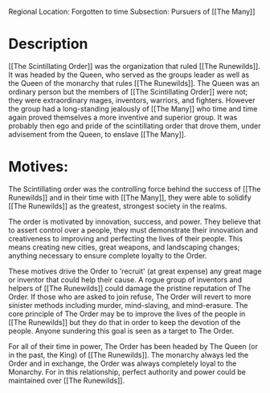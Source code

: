 Regional Location: Forgotten to time
Subsection: Pursuers of [[The Many]]
# Description
[[The Scintillating Order]] was the organization that ruled [[The Runewilds]]. It was headed by the Queen, who served as the groups leader as well as the Queen of the monarchy that rules [[The Runewilds]]. The Queen was an ordinary person but the members of [[The Scintillating Order]] were not; they were extraordinary mages, inventors, warriors, and fighters. However the group had a long-standing jealously of [[The Many]] who time and time again proved themselves a more inventive and superior group. It was probably then ego and pride of the scintillating order that drove them, under advisement from the Queen, to enslave [[The Many]]. 
# Motives:
The Scintillating order was the controlling force behind the success of [[The Runewilds]] and in their time with [[The Many]], they were able to solidify [[The Runewilds]] as the greatest, strongest society in the realms. 

The order is motivated by innovation, success, and power. They believe that to assert control over a people, they must demonstrate their innovation and creativeness to improving and perfecting the lives of their people. This means creating new cities, great weapons, and landscaping changes; anything necessary to ensure complete loyalty to the Order.

These motives drive the Order to 'recruit' (at great expense) any great mage or inventor that could help their cause. A rogue group of inventors and helpers of [[The Runewilds]] could damage the pristine reputation of The Order. If those who are asked to join refuse, The Order will revert to more sinister methods including murder, mind-slaving, and mind-erasure. The core principle of The Order may be to improve the lives of the people in [[The Runewilds]] but they do that in order to keep the devotion of the people. Anyone sundering this goal is seen as a target to The Order. 

For all of their time in power, The Order has been headed by The Queen (or in the past, the King) of [[The Runewilds]]. The monarchy always led the Order and in exchange, the Order was always completely loyal to the Monarchy. For in this relationship, perfect authority and power could be maintained over [[The Runewilds]].

